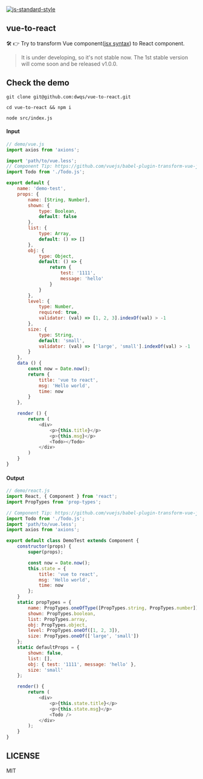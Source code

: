[![js-standard-style](https://img.shields.io/badge/code%20style-standard-brightgreen.svg)](http://standardjs.com)

## vue-to-react
🛠️ 👉 Try to transform Vue component([jsx syntax](https://github.com/vuejs/babel-plugin-transform-vue-jsx)) to React component.
>It is under developing, so it's not stable now. The 1st stable version will come soon and be released v1.0.0.

## Check the demo
```
git clone git@github.com:dwqs/vue-to-react.git

cd vue-to-react && npm i

node src/index.js
```

#### Input
```js
// demo/vue.js
import axios from 'axions';

import 'path/to/vue.less';
// Component Tip: https://github.com/vuejs/babel-plugin-transform-vue-jsx#component-tip
import Todo from './Todo.js';

export default {
    name: 'demo-test',
    props: {
        name: [String, Number],
        shown: {
            type: Boolean,
            default: false
        },
        list: {
            type: Array,
            default: () => []
        },
        obj: {
            type: Object,
            default: () => {
                return {
                	test: '1111',
                    message: 'hello'
                }
            }
        },
        level: {
            type: Number,
            required: true,
            validator: (val) => [1, 2, 3].indexOf(val) > -1
        },
        size: {
            type: String,
            default: 'small',
          	validator: (val) => ['large', 'small'].indexOf(val) > -1
        }
    },
    data () {
        const now = Date.now();
        return {
            title: 'vue to react',
            msg: 'Hello world',
            time: now
        }
    },

    render () {
        return (
            <div>
                <p>{this.title}</p>
                <p>{this.msg}</p>
                <Todo></Todo>
            </div>
        )
    }
}
```

#### Output
```js
// demo/react.js
import React, { Component } from 'react';
import PropTypes from 'prop-types';

// Component Tip: https://github.com/vuejs/babel-plugin-transform-vue-jsx#component-tip
import Todo from './Todo.js';
import 'path/to/vue.less';
import axios from 'axions';

export default class DemoTest extends Component {
    constructor(props) {
        super(props);

        const now = Date.now();
        this.state = {
            title: 'vue to react',
            msg: 'Hello world',
            time: now
        };
    }
    static propTypes = {
        name: PropTypes.oneOfType([PropTypes.string, PropTypes.number]),
        shown: PropTypes.boolean,
        list: PropTypes.array,
        obj: PropTypes.object,
        level: PropTypes.oneOf([1, 2, 3]),
        size: PropTypes.oneOf(['large', 'small'])
    };
    static defaultProps = {
        shown: false,
        list: [],
        obj: { test: '1111', message: 'hello' },
        size: 'small'
    };

    render() {
        return (
            <div>
                <p>{this.state.title}</p>
                <p>{this.state.msg}</p>
                <Todo />
            </div>
        );
    }
}
```

## LICENSE
MIT